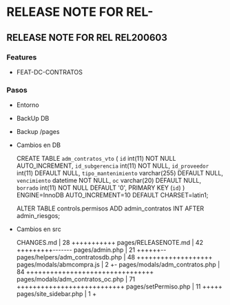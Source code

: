 # RELEASE NOTE FOR REL-

## RELEASE NOTE FOR REL REL200603

### Features

- FEAT-DC-CONTRATOS

### Pasos

- Entorno
- BackUp DB
- Backup /pages
- Cambios en DB

    CREATE TABLE `adm_contratos_vto` (
    `id` int(11) NOT NULL AUTO_INCREMENT,
    `id_subgerencia` int(11) NOT NULL,
    `id_proveedor` int(11) DEFAULT NULL,
    `tipo_mantenimiento` varchar(255) DEFAULT NULL,
    `vencimiento` datetime NOT NULL,
    `oc` varchar(20) DEFAULT NULL,
    `borrado` int(11) NOT NULL DEFAULT '0',
    PRIMARY KEY (`id`)
    ) ENGINE=InnoDB AUTO_INCREMENT=10 DEFAULT CHARSET=latin1;

    ALTER TABLE controls.permisos
    ADD admin_contratos INT AFTER admin_riesgos;

- Cambios en src

    CHANGES.md                        |  28 +++++++++++
    pages/RELEASENOTE.md              |  42 +++++++++-------
    pages/admin.php                   |  21 ++++++--
    pages/helpers/adm_contratosdb.php |  48 +++++++++++++++++++
    pages/modals/abmcompra.js         |   2 +-
    pages/modals/adm_contratos.php    |  84 ++++++++++++++++++++++++++++++++
    pages/modals/adm_contratos_oc.php |  71 +++++++++++++++++++++++++++
    pages/setPermiso.php              |  11 +++++
    pages/site_sidebar.php            |   1 +
